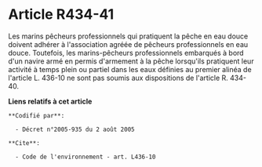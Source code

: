 # Article R434-41

Les marins pêcheurs professionnels qui pratiquent la pêche en eau douce doivent adhérer à l'association agréée de pêcheurs
professionnels en eau douce. Toutefois, les marins-pêcheurs professionnels embarqués à bord d'un navire armé en   permis
d'armement à la pêche lorsqu'ils pratiquent leur activité à temps plein ou partiel dans les eaux définies au premier alinéa
de l'article L. 436-10 ne sont pas soumis aux dispositions de l'article R. 434-40.

**Liens relatifs à cet article**

	**Codifié par**:

	  - Décret n°2005-935 du 2 août 2005

	**Cite**:

	  - Code de l'environnement - art. L436-10
